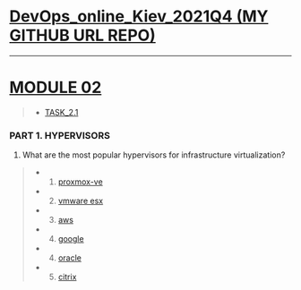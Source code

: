 
[DevOps_online_Kiev_2021Q4 (MY GITHUB URL REPO)](https://github.com/vasilkyiv/DevOps_online_Kiev_2021Q4.git)
=======================================

************************************************************************
[MODULE 02](https://github.com/vasilkyiv/DevOps_online_Kiev_2021Q4/tree/main/m2) 
===========================================================================
> - [TASK_2.1](https://github.com/vasilkyiv/DevOps_online_Kiev_2021Q4/tree/main/m2)

### PART 1. HYPERVISORS 
1. What are the most popular hypervisors for infrastructure virtualization?
> - 1. [proxmox-ve](https://www.proxmox.com/en/proxmox-ve)
> - 2. [vmware esx](https://docs.vmware.com/en/vCenter-Converter-Standalone/6.2/com.vmware.convsa.guide/GUID-668740BF-2161-4EF4-870B-B014FCA660BA.html)
> - 3. [aws](https://aws.amazon.com/)
> - 4. [google](https://cloud.google.com/compute)
> - 4. [oracle](https://datastore.net.ua/servisy/it-infrastruktura-v-hmari/?gclid=CjwKCAiA1aiMBhAUEiwACw25MfxsM2fPbCaHp7GZHUdND6_v0Y4rXQCCBW8dq1ATuDsQ0CgqHrgpbRoCIhEQAvD_BwE)
> - 5. [citrix](https://www.citrix.com/solutions/vdi-and-daas/what-is-vdi-virtual-desktop-infrastructure.html)




 
